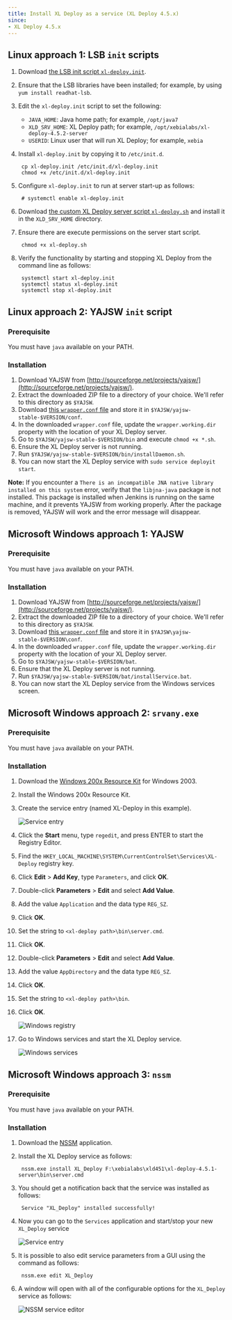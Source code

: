 ```yaml
---
title: Install XL Deploy as a service (XL Deploy 4.5.x)
since:
- XL Deploy 4.5.x
---
```


## Linux approach 1: LSB `init` scripts

1. Download [the LSB init script `xl-deploy.init`](sample-scripts/xl-deploy.init).
1. Ensure that the LSB libraries have been installed; for example, by using `yum install readhat-lsb`.
1. Edit the `xl-deploy.init` script to set the following:
    * `JAVA_HOME`: Java home path; for example, `/opt/java7`
    * `XLD_SRV_HOME`: XL Deploy path; for example, `/opt/xebialabs/xl-deploy-4.5.2-server`
    * `USERID`: Linux user that will run XL Deploy; for example, `xebia`

1. Install `xl-deploy.init` by copying it to `/etc/init.d`.

        cp xl-deploy.init /etc/init.d/xl-deploy.init
        chmod +x /etc/init.d/xl-deploy.init

1. Configure `xl-deploy.init` to run at server start-up as follows:

        # systemctl enable xl-deploy.init

1. Download [the custom XL Deploy server script `xl-deploy.sh`](sample-scripts/xl-deploy.sh) and install it in the `XLD_SRV_HOME` directory.
1. Ensure there are execute permissions on the server start script.

        chmod +x xl-deploy.sh

1. Verify the functionality by starting and stopping XL Deploy from the command line as follows:

        systemctl start xl-deploy.init
        systemctl status xl-deploy.init
        systemctl stop xl-deploy.init

## Linux approach 2: YAJSW `init` script

### Prerequisite

You must have `java` available on your PATH.

### Installation

1. Download YAJSW from [http://sourceforge.net/projects/yajsw/](http://sourceforge.net/projects/yajsw/).
1. Extract the downloaded ZIP file to a directory of your choice. We'll refer to this directory as `$YAJSW`.
1. Download [this `wrapper.conf` file](sample-scripts/wrapper.conf) and store it in `$YAJSW/yajsw-stable-$VERSION/conf`.
1. In the downloaded `wrapper.conf` file, update the `wrapper.working.dir` property with the location of your XL Deploy server.
1. Go to `$YAJSW/yajsw-stable-$VERSION/bin` and execute `chmod +x *.sh`.
1. Ensure the XL Deploy server is not running.
1. Run `$YAJSW/yajsw-stable-$VERSION/bin/installDaemon.sh`.
1. You can now start the XL Deploy service with `sudo service deployit start`.

**Note:** If you encounter a `There is an incompatible JNA native library installed on this system` error, verify that the `libjna-java` package is not installed. This package is installed when Jenkins is running on the same machine, and it prevents YAJSW from working properly. After the package is removed, YAJSW will work and the error message will disappear.

## Microsoft Windows approach 1: YAJSW

### Prerequisite

You must have `java` available on your PATH.

### Installation

1. Download YAJSW from [http://sourceforge.net/projects/yajsw/](http://sourceforge.net/projects/yajsw/).
1. Extract the downloaded ZIP file to a directory of your choice. We'll refer to this directory as `$YAJSW`.
1. Download [this `wrapper.conf` file](sample-scripts/wrapper.conf) and store it in `$YAJSW\yajsw-stable-$VERSION\conf`.
1. In the downloaded `wrapper.conf` file, update the `wrapper.working.dir` property with the location of your XL Deploy server.
1. Go to `$YAJSW/yajsw-stable-$VERSION/bat`.
1. Ensure that the XL Deploy server is not running.
1. Run `$YAJSW/yajsw-stable-$VERSION/bat/installService.bat`.
1. You can now start the XL Deploy service from the Windows services screen.

## Microsoft Windows approach 2: `srvany.exe`

### Prerequisite

You must have `java` available on your PATH.

### Installation

1. Download the [Windows 200x Resource Kit](http://www.microsoft.com/downloads/details.aspx?FamilyID=9D467A69-57FF-4AE7-96EE-B18C4790CFFD) for Windows 2003.
1. Install the Windows 200x Resource Kit.
1. Create the service entry (named XL-Deploy in this example).

      ![Service entry](images/windows_srvany_1.png)

1. Click the **Start** menu, type `regedit`, and press ENTER to start the Registry Editor.
1. Find the `HKEY_LOCAL_MACHINE\SYSTEM\CurrentControlSet\Services\XL-Deploy` registry key.
1. Click **Edit** > **Add Key**, type `Parameters`, and click **OK**.
1. Double-click **Parameters** > **Edit** and select **Add Value**.
1. Add the value `Application` and the data type `REG_SZ`.
1. Click **OK**.
1. Set the string to `<xl-deploy path>\bin\server.cmd`.
1. Click **OK**.
1. Double-click **Parameters** > **Edit** and select **Add Value**.
1. Add the value `AppDirectory` and the data type `REG_SZ`.
1. Click **OK**.
1. Set the string to `<xl-deploy path>\bin`.
1. Click **OK**.

      ![Windows registry](images/windows_srvany_2.png)

1. Go to Windows services and start the XL Deploy service.

      ![Windows services](images/windows_srvany_3.png)

## Microsoft Windows approach 3: `nssm`

### Prerequisite

You must have `java` available on your PATH.

### Installation

1. Download the [NSSM](http://nssm.cc/) application.
1. Install the XL Deploy service as follows:

		nssm.exe install XL_Deploy F:\xebialabs\xld451\xl-deploy-4.5.1-server\bin\server.cmd

1. You should get a notification back that the service was installed as follows:

		Service "XL_Deploy" installed successfully!

1. Now you can go to the `Services` application and start/stop your new `XL_Deploy` service

	![Service entry](images/windows_nssm_1.png)

1. It is possible to also edit service parameters from a GUI using the command as follows:

		nssm.exe edit XL_Deploy

1. A window will open with all of the configurable options for the `XL_Deploy` service as follows:

	![NSSM service editor](images/windows_nssm_2.png)
